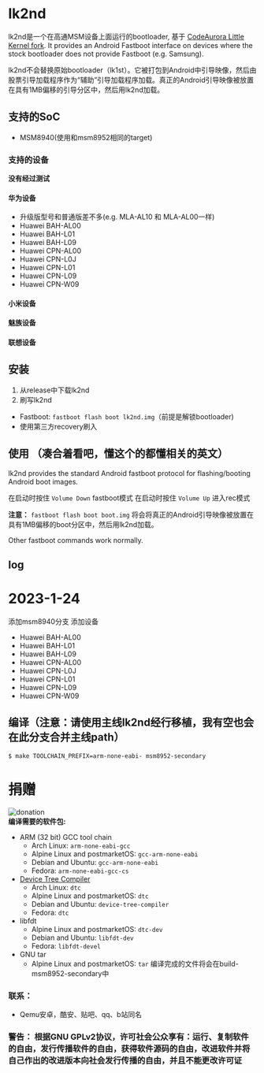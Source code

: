 # lk2nd
lk2nd是一个在高通MSM设备上面运行的bootloader,
基于 [CodeAurora Little Kernel fork](https://source.codeaurora.org/quic/la/kernel/lk/).
It provides an Android Fastboot interface on devices where the stock bootloader
does not provide Fastboot (e.g. Samsung).

lk2nd不会替换原始bootloader（lk1st）。它被打包到Android中引导映像，然后由股票引导加载程序作为“辅助”引导加载程序加载。真正的Android引导映像被放置在具有1MB偏移的引导分区中，然后用lk2nd加载。   

## 支持的SoC
- MSM8940(使用和msm8952相同的target)

### 支持的设备
**没有经过测试**
#### 华为设备
- 升级版型号和普通版差不多(e.g. MLA-AL10 和 MLA-AL00一样)  
- Huawei BAH-AL00  
- Huawei BAH-L01  
- Huawei BAH-L09  
- Huawei CPN-AL00  
- Huawei CPN-L0J  
- Huawei CPN-L01  
- Huawei CPN-L09  
- Huawei CPN-W09  
#### 小米设备
#### 魅族设备
#### 联想设备

## 安装
1. 从release中下载lk2nd
2. 刷写lk2nd
  - Fastboot: `fastboot flash boot lk2nd.img`（前提是解锁bootloader)
  - 使用第三方recovery刷入

## 使用 （凑合着看吧，懂这个的都懂相关的英文）
lk2nd provides the standard Android fastboot protocol for flashing/booting Android boot images.

在启动时按住 `Volume Down` fastboot模式
在启动时按住 `Volume Up` 进入rec模式

**注意：** `fastboot flash boot boot.img` 将会将真正的Android引导映像被放置在具有1MB偏移的boot分区中，然后用lk2nd加载。

Other fastboot commands work normally.

## log

# 2023-1-24
添加msm8940分支
添加设备
- Huawei BAH-AL00  
- Huawei BAH-L01  
- Huawei BAH-L09  
- Huawei CPN-AL00  
- Huawei CPN-L0J  
- Huawei CPN-L01  
- Huawei CPN-L09  
- Huawei CPN-W09  
## 编译（注意：请使用主线lk2nd经行移植，我有空也会在此分支合并主线path）
```
$ make TOOLCHAIN_PREFIX=arm-none-eabi- msm8952-secondary
```
# 捐赠
![donation](donation.jpg)    
**编译需要的软件包:**
- ARM (32 bit) GCC tool chain  
  - Arch Linux: `arm-none-eabi-gcc`
  - Alpine Linux and postmarketOS: `gcc-arm-none-eabi`
  - Debian and Ubuntu: `gcc-arm-none-eabi`
  - Fedora: `arm-none-eabi-gcc-cs`
- [Device Tree Compiler](https://git.kernel.org/pub/scm/utils/dtc/dtc.git)
  - Arch Linux: `dtc`
  - Alpine Linux and postmarketOS: `dtc`
  - Debian and Ubuntu: `device-tree-compiler`
  - Fedora: `dtc`
- libfdt
  - Alpine Linux and postmarketOS: `dtc-dev`
  - Debian and Ubuntu: `libfdt-dev`
  - Fedora: `libfdt-devel`
- GNU tar
  - Alpine Linux and postmarketOS: `tar`
编译完成的文件将会在build-msm8952-secondary中
### 联系：
- Qemu安卓，酷安、贴吧、qq、b站同名

### 警告： 根据GNU GPLv2协议，许可社会公众享有：运行、复制软件的自由，发行传播软件的自由，获得软件源码的自由，改进软件并将自己作出的改进版本向社会发行传播的自由，并且不能更改许可证
